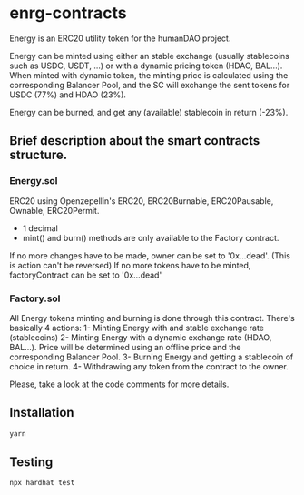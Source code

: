 # enrg-contracts

Energy is an ERC20 utility token for the humanDAO project.

Energy can be minted using either an stable exchange (usually stablecoins such as USDC, USDT, ...) or with a dynamic pricing token (HDAO, BAL...).
When minted with dynamic token, the minting price is calculated using the corresponding Balancer Pool, and the SC will exchange the sent tokens for USDC (77%) and HDAO (23%).

Energy can be burned, and get any (available) stablecoin in return (-23%).

## Brief description about the smart contracts structure.
### Energy.sol
ERC20 using Openzepellin's ERC20, ERC20Burnable, ERC20Pausable, Ownable, ERC20Permit.
- 1 decimal
- mint() and burn() methods are only available to the Factory contract.

If no more changes have to be made, owner can be set to '0x...dead'. (This is action can't be reversed)
If no more tokens have to be minted, factoryContract can be set to '0x...dead'

### Factory.sol
All Energy tokens minting and burning is done through this contract.
There's basically 4 actions:
1- Minting Energy with and stable exchange rate (stablecoins)
2- Minting Energy with a dynamic exchange rate (HDAO, BAL...). Price will be determined using an offline price and the corresponding Balancer Pool.
3- Burning Energy and getting a stablecoin of choice in return.
4- Withdrawing any token from the contract to the owner.

Please, take a look at the code comments for more details.

## Installation

```bash
yarn
```

## Testing

```bash
npx hardhat test
```